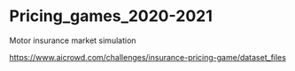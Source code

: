 # Pricing_games_2020-2021
Motor insurance market simulation

https://www.aicrowd.com/challenges/insurance-pricing-game/dataset_files
